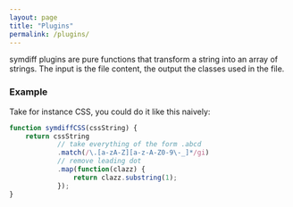 ```yaml
---
layout: page
title: "Plugins"
permalink: /plugins/
---
```


symdiff plugins are pure functions that transform a string into an array of strings. The input is the file content, the output the classes used in the file.

### Example

Take for instance CSS, you could do it like this naively:

~~~ js
function symdiffCSS(cssString) {
    return cssString
            // take everything of the form .abcd
            .match(/\.[a-zA-Z][a-z-A-Z0-9\-_]*/gi)
            // remove leading dot
            .map(function(clazz) {
                return clazz.substring(1);
            });
}
~~~